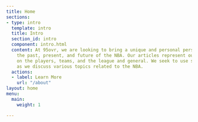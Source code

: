 ```yaml
---
title: Home
sections:
- type: intro
  template: intro
  title: Intro
  section_id: intro
  component: intro.html
  content: At 95ovr, we are looking to bring a unique and personal perspective on
    the past, present, and future of the NBA. Our articles represent our thoughts
    on the players, teams, and the league and general. We seek to use stats and analysis
    as we discuss various topics related to the NBA.
  actions:
  - label: Learn More
    url: "/about"
layout: home
menu:
  main:
    weight: 1

---
```

